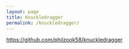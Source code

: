 ```yaml
---
layout: page
title: Knuckledragger
permalink: /knuckledragger/
---
```


<https://github.com/philzook58/knuckledragger>
